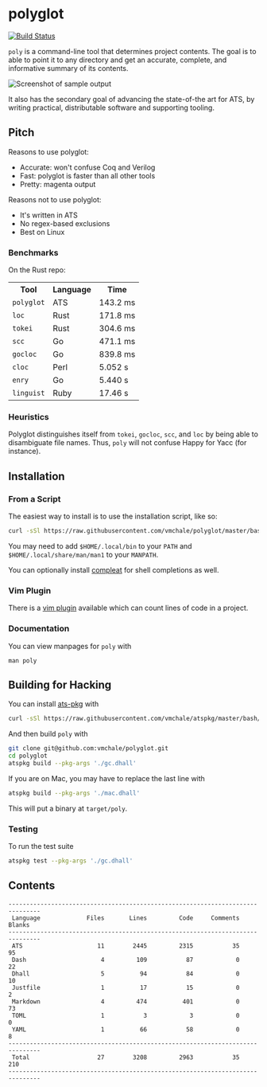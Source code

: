 # polyglot

[![Build Status](https://travis-ci.org/vmchale/polyglot.svg?branch=master)](https://travis-ci.org/vmchale/polyglot)

`poly` is a command-line tool that determines project contents.
The goal is to able to point it to any directory and get an accurate,
complete, and informative summary of its contents.

<img alt="Screenshot of sample output" src=https://github.com/vmchale/polyglot/raw/master/screenshot.png>

It also has the secondary goal of advancing the state-of-the art for ATS, by
writing practical, distributable software and supporting tooling.

## Pitch

Reasons to use polyglot:

  * Accurate: won't confuse Coq and Verilog
  * Fast: polyglot is faster than all other tools
  * Pretty: magenta output

Reasons not to use polyglot:

  * It's written in ATS
  * No regex-based exclusions
  * Best on Linux

### Benchmarks

On the Rust repo:

<table>
  <tr>
    <th>Tool</th>
    <th>Language</th>
    <th>Time</th>
  </tr>
  <tr>
    <td><code>polyglot</code></td>
    <td>ATS</td>
    <td>143.2 ms</td>
  </tr>
  <tr>
    <td><code>loc</code></td>
    <td>Rust</td>
    <td>171.8 ms</td>
  </tr>
  <tr>
    <td><code>tokei</code></td>
    <td>Rust</td>
    <td>304.6 ms</td>
  </tr>
  <tr>
    <td><code>scc</code></td>
    <td>Go</td>
    <td>471.1 ms</td>
  </tr>
  <tr>
    <td><code>gocloc</code></td>
    <td>Go</td>
    <td>839.8 ms</td>
  </tr>
  <tr>
    <td><code>cloc</code></td>
    <td>Perl</td>
    <td>5.052 s</td>
  </tr>
  <tr>
    <td><code>enry</code></td>
    <td>Go</td>
    <td>5.440 s</td>
  </tr>
  <tr>
    <td><code>linguist</code></td>
    <td>Ruby</td>
    <td>17.46 s</td>
  </tr>
</table>

### Heuristics

Polyglot distinguishes itself from `tokei`, `gocloc`, `scc`, and `loc` by being able to disambiguate file names.
Thus, `poly` will not confuse Happy for Yacc (for instance).

## Installation

### From a Script

The easiest way to install is to use the installation script, like so:

```bash
curl -sSl https://raw.githubusercontent.com/vmchale/polyglot/master/bash/install.sh | sh -s
```

You may need to add `$HOME/.local/bin` to your `PATH` and
`$HOME/.local/share/man/man1` to your `MANPATH`.

You can optionally install [compleat](https://github.com/mbrubeck/compleat) for
shell completions as well.

### Vim Plugin

There is a [vim plugin](https://github.com/vmchale/polyglot-vim) available which
can count lines of code in a project.

### Documentation

You can view manpages for `poly` with

```
man poly
```

## Building for Hacking

You can install [ats-pkg](http://hackage.haskell.org/package/ats-pkg)
with

```bash
curl -sSl https://raw.githubusercontent.com/vmchale/atspkg/master/bash/install.sh | sh -s
```

And then build `poly` with

```bash
git clone git@github.com:vmchale/polyglot.git
cd polyglot
atspkg build --pkg-args './gc.dhall'
```

If you are on Mac, you may have to replace the last line with

```bash
atspkg build --pkg-args './mac.dhall'
```

This will put a binary at `target/poly`.

### Testing

To run the test suite

```bash
atspkg test --pkg-args './gc.dhall'
```

## Contents

```
-------------------------------------------------------------------------------
 Language             Files       Lines         Code     Comments       Blanks
-------------------------------------------------------------------------------
 ATS                     11        2445         2315           35           95
 Dash                     4         109           87            0           22
 Dhall                    5          94           84            0           10
 Justfile                 1          17           15            0            2
 Markdown                 4         474          401            0           73
 TOML                     1           3            3            0            0
 YAML                     1          66           58            0            8
-------------------------------------------------------------------------------
 Total                   27        3208         2963           35          210
-------------------------------------------------------------------------------
```
